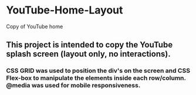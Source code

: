 # YouTube-Home-Layout

Copy of YouTube home

## This project is intended to copy the YouTube splash screen (layout only, no interactions).

### CSS GRID was used to position the div's on the screen and CSS Flex-box to manipulate the elements inside each row/column. @media was used for mobile responsiveness.
